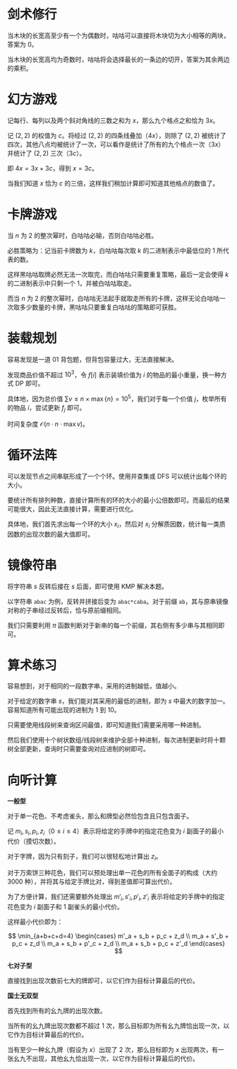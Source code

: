 # 剑术修行

当木块的长宽高至少有一个为偶数时，咕咕可以直接将木块切为大小相等的两块，答案为 0。

当木块的长宽高均为奇数时，咕咕将会选择最长的一条边的切开，答案为其余两边的乘积。

# 幻方游戏

记每行、每列以及两个斜对角线的三数之和为 $x$，那么九个格点之和恰为 $3x$。

记 $(2, 2)$ 的权值为 $c$。将经过 $(2,2)$ 的四条线叠加（$4x$），则除了 $(2,2)$ 被统计了四次，其他八点均被统计了一次，可以看作是统计了所有的九个格点一次（$3x$）并统计了 $(2,2)$ 三次（$3c$）。

即 $4x = 3x + 3c$，得到 $x = 3c$。

当我们知道 $x$ 恰为 $c$ 的三倍，这样我们稍加计算即可知道其他格点的数值了。

# 卡牌游戏

当 $n$ 为 $2$ 的整次幂时，白咕咕必输，否则白咕咕必胜。

必胜策略为：记当前卡牌数为 $k$，白咕咕每次取 $k$ 的二进制表示中最低位的 $1$ 所代表的数。

这样黑咕咕取牌必然无法一次取完，而白咕咕只需要重复策略，最后一定会使得 $k$ 的二进制表示中只剩一个 $1$，并被白咕咕取走。

而当 $n$ 为 $2$ 的整次幂时，白咕咕无法起手就取走所有的卡牌，这样无论白咕咕一次取多少数量的卡牌，黑咕咕只要重复白咕咕的策略即可获胜。

# 装载规划

容易发现是一道 01 背包题，但背包容量过大，无法直接解决。

发现商品价值不超过 $10^3$，令 $f[i]$ 表示装填价值为 $i$ 的物品的最小重量，换一种方式 DP 即可。

具体地，因为总价值 $\sum v \leq n \times \max \{n\} = 10^5$，我们对于每一个价值 $j$，枚举所有的物品 $i$，尝试更新 $f_j$ 即可。

时间复杂度 $\mathcal{O}(n \cdot n \cdot \max{v})$。

# 循环法阵

可以发现节点之间串联形成了一个个环。使用并查集或 DFS 可以统计出每个环的大小。

要统计所有排列种数，直接计算所有的环的大小的最小公倍数即可。而最后的结果可能很大，因此无法直接计算，需要进行优化。

具体地，我们首先求出每一个环的大小 $x_i$，然后对 $x_i$ 分解质因数，统计每一类质因数的出现次数的最大值即可。

# 镜像符串

将字符串 $s$ 反转后接在 $s$ 后面，即可使用 KMP 解决本题。

以字符串 `abac` 为例，反转并拼接后变为 `abac*caba`。对于前缀 `ab`，其与原串镜像对称的子串经过反转后，恰与原前缀相同。

我们只需要利用 $\pi$ 函数判断对于新串的每一个前缀，其右侧有多少串与其相同即可。

# 算术练习

容易想到，对于相同的一段数字串，采用的进制越低，值越小。

对于给定的数字串 $s$，我们能对其采用的最低的进制，即为 $s$ 中最大的数字加一。容易知道所有可能出现的进制为 $1$ 到 $10$。

只需要使用线段树来查询区间最值，即可知道我们需要采用哪一种进制。

然后我们使用十个树状数组/线段树来维护全部十种进制，每次进制更新时将十颗树全部更新，查询时只需要查询对应进制的树即可。

# 向听计算

**一般型**

对于单一花色、不考虑雀头，那么和牌型必然恰包含且只包含面子。

记 $m_i, s_i, p_i, z_i$（$0 \leq i \leq 4$）表示将给定的手牌中的指定花色变为 $i$ 副面子的最小代价（摸切次数）。

对于字牌，因为只有刻子，我们可以很轻松地计算出 $z_i$。

对于万索饼三种花色，我们可以预处理出单一花色的所有全面子的构成（大约 $3000$ 种），并将其与给定手牌比对，得到差值即可算出代价。

为了方便计算，我们还需要额外处理出 $m'_i, s'_i, p'_i, z'_i$ 表示将给定的手牌中的指定花色变为 $i$ 副面子和 $1$ 副雀头的最小代价。

这样最小代价即为：

$$
\min_{a+b+c+d=4}
\begin{cases}
m'_a + s_b + p_c + z_d \\
m_a + s'_b + p_c + z_d \\
m_a + s_b + p'_c + z_d \\
m_a + s_b + p_c + z'_d
\end{cases}
$$

**七对子型**

直接找到出现次数前七大的牌即可，以它们作为目标计算最后的代价。

**国士无双型**

首先找到所有的幺九牌的出现次数。

当所有的幺九牌出现次数都不超过 $1$ 次，那么目标即为所有幺九牌恰出现一次，以它作为目标计算最后的代价。

当有至少一种幺九牌（假设为 $x$）出现了 $2$ 次，那么目标即为 $x$ 出现两次，有一张幺九不出现，其他幺九恰出现一次，以它作为目标计算最后的代价。

